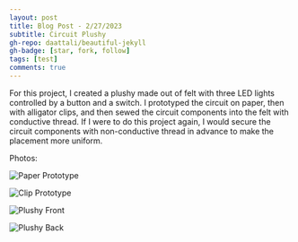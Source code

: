 ```yaml
---
layout: post
title: Blog Post - 2/27/2023
subtitle: Circuit Plushy
gh-repo: daattali/beautiful-jekyll
gh-badge: [star, fork, follow]
tags: [test]
comments: true
---
```

For this project, I created a plushy made out of felt with three LED lights controlled by a button and a switch. I prototyped the circuit on paper, then with alligator clips, and then sewed the circuit components into the felt with conductive thread. If I were to do this project again, I would secure the circuit components with non-conductive thread in advance to make the placement more uniform. 

Photos:

![Paper Prototype](https://mishalpowers.github.io/assets/img/PaperPrototype.JPG)

![Clip Prototype](https://mishalpowers.github.io/assets/img/ClipPrototype.JPG)

![Plushy Front](https://mishalpowers.github.io/assets/img/PlushyFront.JPG)

![Plushy Back](https://mishalpowers.github.io/assets/img/PlushyBack.JPG)

